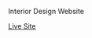 Interior Design Website

<a href="https://interior-design-project-opal.vercel.app/" target="_blank">Live Site</a> 
